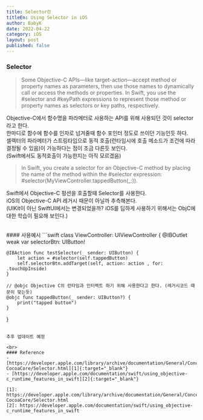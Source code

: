 ```yaml
---
title: Selector란
titleEn: Using Selector in iOS
author: BabyK
date: 2022-04-22
category: iOS
layout: post
published: false
---
```


### Selector

>Some Objective-C APIs—like target-action—accept method or property names as parameters, then use those names to dynamically call or access the methods or properties. In Swift, you use the #selector and #keyPath expressions to represent those method or property names as selectors or key paths, respectively.

Objective-C에서 함수명을 파라메터로 사용하는 API를 위해 사용되던 것이 selector라고 한다.  
한마디로 함수에 함수를 인자로 넘겨줄때 함수 포인터 정도로 쓰이던 기능인듯 하다.  
셀렉터의 파라메터가 스트링타입으로 동적 호출(런타임시에 호출 메소드가 조건에 따라 결정될 수 있음)이 가능하다는 점이 조금 다른듯 보인다.  
(Swift에서도 동적호출이 가능한지는 아직 모르겠음)

>In Swift, you create a selector for an Objective-C method by placing the name of the method within the #selector expression: #selector(MyViewController.tappedButton(_:)).

Swift에서 Objective-C 펑션을 호출할때 Selector를 사용한다.  
iOS의 Objective-C API 레거시 때문이 아닐까 추측해본다.  
(UIKit이 아닌 SwiftUI에서는 변경되었을까? iOS를 딥하게 사용하기 위해서는 ObjC에 대한 학습이 필요해 보인다.)

<br>
#### 사용예시  
```swift
class ViewController: UIViewController {
    @IBOutlet weak var selectorBtn: UIButton!

    @IBAction func testSelector(_ sender: UIButton) {
        let action = #selector(self.tappedButton)
        self.selectorBtn.addTarget(self, action: action , for: .touchUpInside)
    }

    // @objc Objective C의 런타임과 인터렉트 하기 위해 사용한다고 한다. (레거시코드 때문이 맞는듯)
    @objc func tappedButton(_ sender: UIButton?) {
        print("tapped button")
    }
}
```

추후 업데이트 예정

<br>
#### Reference
- [https://developer.apple.com/library/archive/documentation/General/Conceptual/DevPedia-CocoaCore/Selector.html][1]{:target="_blank"}  
- [https://developer.apple.com/documentation/swift/using_objective-c_runtime_features_in_swift][2]{:target="_blank"}  

[1]: https://developer.apple.com/library/archive/documentation/General/Conceptual/DevPedia-CocoaCore/Selector.html
[2]: https://developer.apple.com/documentation/swift/using_objective-c_runtime_features_in_swift
